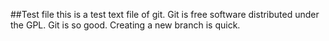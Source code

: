##Test file
this is a test text file of git.
Git is free software distributed under the GPL.
Git is so good.
Creating a new branch is quick.
